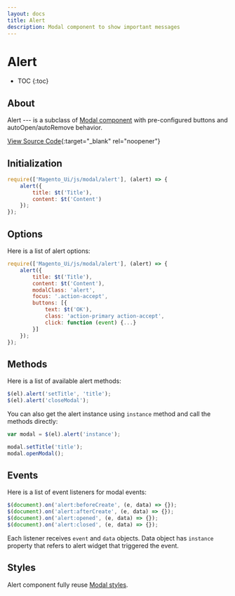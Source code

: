 ```yaml
---
layout: docs
title: Alert
description: Modal component to show important messages
---
```


# Alert

* TOC
{:toc}

## About

Alert --- is a subclass of [Modal component](modal) with pre-configured buttons
and autoOpen/autoRemove behavior.

[View Source Code](https://github.com/breezefront/module-breeze/blob/master/view/frontend/web/js/components/ui/alert.js){:target="_blank" rel="noopener"}

## Initialization

```js
require(['Magento_Ui/js/modal/alert'], (alert) => {
    alert({
        title: $t('Title'),
        content: $t('Content')
    });
});
```

## Options

Here is a list of alert options:

```js
require(['Magento_Ui/js/modal/alert'], (alert) => {
    alert({
        title: $t('Title'),
        content: $t('Content'),
        modalClass: 'alert',
        focus: '.action-accept',
        buttons: [{
            text: $t('OK'),
            class: 'action-primary action-accept',
            click: function (event) {...}
        }]
    });
});
```

## Methods

Here is a list of available alert methods:

```js
$(el).alert('setTitle', 'title');
$(el).alert('closeModal');
```

You can also get the alert instance using `instance` method and call the
methods directly:

```js
var modal = $(el).alert('instance');

modal.setTitle('title');
modal.openModal();
```

## Events

Here is a list of event listeners for modal events:

```js
$(document).on('alert:beforeCreate', (e, data) => {});
$(document).on('alert:afterCreate', (e, data) => {});
$(document).on('alert:opened', (e, data) => {});
$(document).on('alert:closed', (e, data) => {});
```

Each listener receives `event` and `data` objects. Data object has `instance`
property that refers to alert widget that triggered the event.

## Styles

Alert component fully reuse [Modal styles](modal#styles).
